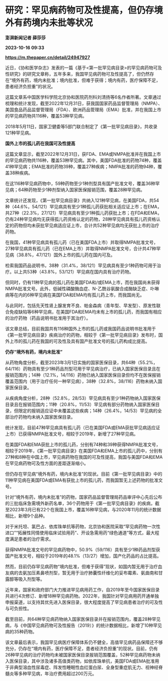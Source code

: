 # 研究：罕见病药物可及性提高，但仍存境外有药境内未批等状况
**澎湃新闻记者 薛莎莎**

**2023-10-16 09:33**

**https://m.thepaper.cn/detail/24947927**

近日，《协和医学杂志》发表的一篇《基于<第一批罕见病目录>的罕见病药物可及性研究》的研究文章称，五年多来，我国罕见病药物可及性提高了，但仍然存在“境外有药，境内未批准；境内批准，但难于获得；境内有药，医疗保障不足，患者经济负担重”的状况。

这篇文章系中国医学科学院北京协和医院药剂科刘清扬等6名作者所著。文章通过梳理和统计发现，截至2022年12月31日，获我国国家药品监督管理局（NMPA）、美国食品药品监督管理局（FDA）、欧洲药品管理局（EMA）批准，并在我国上市的罕见病药物共116种，覆盖53种罕见病。

2018年5月11日，国家卫健委等5部门联合制定了《第一批罕见病目录》，共收录121种罕见病。

**国外上市的孤儿药在我国可及性提高**

这篇文章显示，截至2022年12月31日，获FDA、EMA或NMPA批准并在我国上市的罕见病药物共116种，覆盖53种罕见病。其中，美国FDA批准的药物74种，覆盖41种罕见病；EMA批准的药物39种，覆盖27种疾病；NMPA批准的药物94种，覆盖38种疾病。

在这116种罕见病药物中，59种药物至少1种剂型具有国产批准文号，覆盖36种罕见病；64种药物至少1种剂型纳入国家医保报销范围，覆盖28种罕见病。

文章统计还发现，《第一批罕见病目录》共纳入121种罕见病，在美国FDA，共54种（44.6%，54/121）罕见病具有至少1种孤儿药获批相关适应证上市；在EMA，共27种（22.3%，27/121）罕见病具有至少1种孤儿药获批上市；在FDA和EMA，仍有24种罕见病均无获得孤儿药资格认定的药物，28种罕见病具有孤儿药资格认定的药物但均未获批罕见病适应证上市，合计共52种罕见病均无获批上市的治疗药物。

在我国，41种罕见病具有孤儿药（已在美国FDA上市）并取得NMPA批准文号，27种罕见病具有孤儿药（已在EMA上市）并取得NMPA批准文号，合计共47种罕见病（38.8%，47/121）国外上市的孤儿药在国内可及。

检索我国药品说明书，38种（31.4%，38/121）罕见病具有至少1种药物可用于治疗。以上共53种（43.8%，53/121）罕见病在国内具有治疗药物。

但同时，仍有11种罕见病的孤儿药在美国FDA和/或EMA上市，而在我国尚未获得NMPA批准文号。此外，低碱性磷酸酶血症、N-乙酰谷氨酸合成酶缺乏症、卟啉病等在内的6种罕见病在美国FDA和EMA均有孤儿药上市，而我国尚无。

与此同时，包括先天性肾上腺发育不良、帕金森病（青年型、早发型）、原发性联合免疫缺陷等6种罕见病，在美国FDA和EMA均未有上市的孤儿药，而我国有相应的治疗药物（药品说明书批准用于其治疗）。

该文章总结，目前我国共有116种国外上市的孤儿药或我国药品说明书批准用于《第一批罕见病目录》疾病治疗的药物，相较于《第一批罕见病目录》发布时，国外上市的孤儿药在我国的可及性及具有国产批准文号的孤儿药构成比提高。

**仍存“境外有药，境内未批准”**

从药物角度分析，截至2023年3月1日实施的国家医保目录，共64种（55.2%，64/116）药物具有至少1种药品剂型可用于罕见病治疗，已纳入国家医保目录且在报销范围内；14种（12.1%，14/116）药物已纳入国家医保目录但均不在医保报销覆盖范围内（用于治疗任何一种罕见病），38种（32.8%，38/116）药物未纳入国家医保目录。

从疾病角度分析，28种（52.8%，28/53）罕见病具有至少1种药物纳入国家医保目录且在报销范围内；11种（20.8%，11/53）罕见病有部分药物纳入国家医保目录，但限定的报销适应证中未覆盖这些疾病；14种（26.4%，14/53）罕见病的全部治疗药物均未纳入国家医保目录。

统计发现，目前47种罕见病具有孤儿药（已在美国FDA或EMA获批罕见病适应证上市）已获得NMPA批准文号，相较于2019年，新增了27种罕见病。

在美国FDA和EMA获批上市的孤儿药，分别有74种和39种获得NMPA批准文号，相较于2019年，《第一批罕见病目录》在美国FDA和EMA上市的孤儿药中，分别有27种和8种在中国上市，罕见病药物在我国的可及性提高，我国与美国FDA和EMA在罕见病药物可及性方面的差距逐渐缩小。

但仍存在罕见病“境外有药，境内未批准”的现状。目前《第一批罕见病目录》中的11种罕见病在美国FDA或EMA有获批上市的孤儿药，而我国暂无上述药物的批准文号。

针对“境外有药，境内未批准”的药物，国家药品监督管理局药品审评中心先后公布的三批临床急需境外新药名单，36个药物用于《第一批罕见病目录》的疾病，截至2023年3月已有22个在我国上市，覆盖16种罕见病，与2020年11月的统计数据相比，新增9个品种。

对于米托坦、氯巴占、依库珠单抗等药物，北京协和医院采取“罕见病药物一次性进口”“拓展性同情使用临床试验用药”、开设急需用药“绿色通道”等方式，最大程度满足患者的治疗需求。

获得NMPA批准文号的罕见病药物中，50.9%（59/116）具有至少1种药品剂型获国产批准文号，相较于2019年的48.1%（13/27）增加，国产化药品的占比提高。

然而，目前仍存罕见病药物“境内批准，但难于获得”现状，如国内暂无用于治疗血友病的去氨加压素鼻喷剂型，暂无用于治疗肺囊性纤维化的妥布霉素、氨曲南和甘露醇等吸入剂型等。

近年来，国家和政府部门大力推进罕见病用药工作，自2019年至今国家医保目录共进行4次修订、新增18种罕见病药物。2022年，我国针对罕见病用药开通单独申报渠道，以支持其优先进入医保目录，很大程度提高了罕见病患者治疗的可及性与可负担性。

截至目前，共64种罕见病药物纳入国家医保目录并在报销范围内，覆盖28种罕见病，与《中国罕见病药物可及性报告（2019）》的统计数据相比，新增了10种罕见病的35种药物。

该文章最后表示，我国罕见病医疗保障体系仍不健全，高值罕见病药品保障还不够充分，仍存在“境内有药，医疗保障不足，患者经济负担重”的现状。目前，仍有26种罕见病的治疗药物均未被国家医保目录报销范围覆盖，52种罕见病药物未纳入医保目录，其中涉及诸多高值类药物，如依库珠单抗，美国FDA或EMA批准用于非典型溶血性尿毒症、阵发性睡眠性血红蛋白尿、全身型重症肌无力、视神经脊髓炎等多种罕见病，年治疗费用超过200万元。